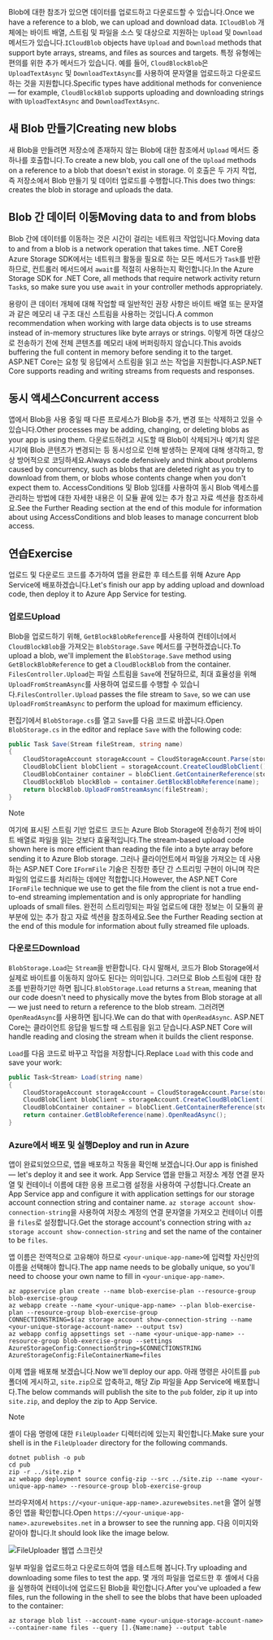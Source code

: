 <span data-ttu-id="45e16-101">Blob에 대한 참조가 있으면 데이터를 업로드하고 다운로드할 수 있습니다.</span><span class="sxs-lookup"><span data-stu-id="45e16-101">Once we have a reference to a blob, we can upload and download data.</span></span> <span data-ttu-id="45e16-102">`ICloudBlob` 개체에는 바이트 배열, 스트림 및 파일을 소스 및 대상으로 지원하는 `Upload` 및 `Download` 메서드가 있습니다.</span><span class="sxs-lookup"><span data-stu-id="45e16-102">`ICloudBlob` objects have `Upload` and `Download` methods that support byte arrays, streams, and files as sources and targets.</span></span> <span data-ttu-id="45e16-103">특정 유형에는 편의를 위한 추가 메서드가 있습니다. 예를 들어, `CloudBlockBlob`은 `UploadTextAsync` 및 `DownloadTextAsync`를 사용하여 문자열을 업로드하고 다운로드하는 것을 지원합니다.</span><span class="sxs-lookup"><span data-stu-id="45e16-103">Specific types have additional methods for convenience &mdash; for example, `CloudBlockBlob` supports uploading and downloading strings with `UploadTextAsync` and `DownloadTextAsync`.</span></span>

## <a name="creating-new-blobs"></a><span data-ttu-id="45e16-104">새 Blob 만들기</span><span class="sxs-lookup"><span data-stu-id="45e16-104">Creating new blobs</span></span>

<span data-ttu-id="45e16-105">새 Blob을 만들려면 저장소에 존재하지 않는 Blob에 대한 참조에서 `Upload` 메서드 중 하나를 호출합니다.</span><span class="sxs-lookup"><span data-stu-id="45e16-105">To create a new blob, you call one of the `Upload` methods on a reference to a blob that doesn't exist in storage.</span></span> <span data-ttu-id="45e16-106">이 호출은 두 가지 작업, 즉 저장소에서 Blob 만들기 및 데이터 업로드를 수행합니다.</span><span class="sxs-lookup"><span data-stu-id="45e16-106">This does two things: creates the blob in storage and uploads the data.</span></span>

## <a name="moving-data-to-and-from-blobs"></a><span data-ttu-id="45e16-107">Blob 간 데이터 이동</span><span class="sxs-lookup"><span data-stu-id="45e16-107">Moving data to and from blobs</span></span>

<span data-ttu-id="45e16-108">Blob 간에 데이터를 이동하는 것은 시간이 걸리는 네트워크 작업입니다.</span><span class="sxs-lookup"><span data-stu-id="45e16-108">Moving data to and from a blob is a network operation that takes time.</span></span> <span data-ttu-id="45e16-109">.NET Core용 Azure Storage SDK에서는 네트워크 활동을 필요로 하는 모든 메서드가 `Task`를 반환하므로, 컨트롤러 메서드에서 `await`를 적절히 사용하는지 확인합니다.</span><span class="sxs-lookup"><span data-stu-id="45e16-109">In the Azure Storage SDK for .NET Core, all methods that require network activity return `Task`s, so make sure you use `await` in your controller methods appropriately.</span></span>

<span data-ttu-id="45e16-110">용량이 큰 데이터 개체에 대해 작업할 때 일반적인 권장 사항은 바이트 배열 또는 문자열과 같은 메모리 내 구조 대신 스트림을 사용하는 것입니다.</span><span class="sxs-lookup"><span data-stu-id="45e16-110">A common recommendation when working with large data objects is to use streams instead of in-memory structures like byte arrays or strings.</span></span> <span data-ttu-id="45e16-111">이렇게 하면 대상으로 전송하기 전에 전체 콘텐츠를 메모리 내에 버퍼링하지 않습니다.</span><span class="sxs-lookup"><span data-stu-id="45e16-111">This avoids buffering the full content in memory before sending it to the target.</span></span> <span data-ttu-id="45e16-112">ASP.NET Core는 요청 및 응답에서 스트림을 읽고 쓰는 작업을 지원합니다.</span><span class="sxs-lookup"><span data-stu-id="45e16-112">ASP.NET Core supports reading and writing streams from requests and responses.</span></span>

## <a name="concurrent-access"></a><span data-ttu-id="45e16-113">동시 액세스</span><span class="sxs-lookup"><span data-stu-id="45e16-113">Concurrent access</span></span>

<span data-ttu-id="45e16-114">앱에서 Blob을 사용 중일 때 다른 프로세스가 Blob을 추가, 변경 또는 삭제하고 있을 수 있습니다.</span><span class="sxs-lookup"><span data-stu-id="45e16-114">Other processes may be adding, changing, or deleting blobs as your app is using them.</span></span> <span data-ttu-id="45e16-115">다운로드하려고 시도할 때 Blob이 삭제되거나 예기치 않은 시기에 Blob 콘텐츠가 변경되는 등 동시성으로 인해 발생하는 문제에 대해 생각하고, 항상 방어적으로 코딩하세요.</span><span class="sxs-lookup"><span data-stu-id="45e16-115">Always code defensively and think about problems caused by concurrency, such as blobs that are deleted right as you try to download from them, or blobs whose contents change when you don't expect them to.</span></span> <span data-ttu-id="45e16-116">AccessConditions 및 Blob 임대를 사용하여 동시 Blob 액세스를 관리하는 방법에 대한 자세한 내용은 이 모듈 끝에 있는 추가 참고 자료 섹션을 참조하세요.</span><span class="sxs-lookup"><span data-stu-id="45e16-116">See the Further Reading section at the end of this module for information about using AccessConditions and blob leases to manage concurrent blob access.</span></span>

## <a name="exercise"></a><span data-ttu-id="45e16-117">연습</span><span class="sxs-lookup"><span data-stu-id="45e16-117">Exercise</span></span>

<span data-ttu-id="45e16-118">업로드 및 다운로드 코드를 추가하여 앱을 완료한 후 테스트를 위해 Azure App Service에 배포하겠습니다.</span><span class="sxs-lookup"><span data-stu-id="45e16-118">Let's finish our app by adding upload and download code, then deploy it to Azure App Service for testing.</span></span>

### <a name="upload"></a><span data-ttu-id="45e16-119">업로드</span><span class="sxs-lookup"><span data-stu-id="45e16-119">Upload</span></span>

<span data-ttu-id="45e16-120">Blob을 업로드하기 위해, `GetBlockBlobReference`를 사용하여 컨테이너에서 `CloudBlockBlob`을 가져오는 `BlobStorage.Save` 메서드를 구현하겠습니다.</span><span class="sxs-lookup"><span data-stu-id="45e16-120">To upload a blob, we'll implement the `BlobStorage.Save` method using `GetBlockBlobReference` to get a `CloudBlockBlob` from the container.</span></span> <span data-ttu-id="45e16-121">`FilesController.Upload`는 파일 스트림을 `Save`에 전달하므로, 최대 효율성을 위해 `UploadFromStreamAsync`를 사용하여 업로드를 수행할 수 있습니다.</span><span class="sxs-lookup"><span data-stu-id="45e16-121">`FilesController.Upload` passes the file stream to `Save`, so we can use `UploadFromStreamAsync` to perform the upload for maximum efficiency.</span></span>

<span data-ttu-id="45e16-122">편집기에서 `BlobStorage.cs`를 열고 `Save`를 다음 코드로 바꿉니다.</span><span class="sxs-lookup"><span data-stu-id="45e16-122">Open `BlobStorage.cs` in the editor and replace `Save` with the following code:</span></span>

```csharp
public Task Save(Stream fileStream, string name)
{
    CloudStorageAccount storageAccount = CloudStorageAccount.Parse(storageConfig.ConnectionString);
    CloudBlobClient blobClient = storageAccount.CreateCloudBlobClient();
    CloudBlobContainer container = blobClient.GetContainerReference(storageConfig.FileContainerName);
    CloudBlockBlob blockBlob = container.GetBlockBlobReference(name);
    return blockBlob.UploadFromStreamAsync(fileStream);
}
```

> [!NOTE]
> <span data-ttu-id="45e16-123">여기에 표시된 스트림 기반 업로드 코드는 Azure Blob Storage에 전송하기 전에 바이트 배열로 파일을 읽는 것보다 효율적입니다.</span><span class="sxs-lookup"><span data-stu-id="45e16-123">The stream-based upload code shown here is more efficient than reading the file into a byte array before sending it to Azure Blob storage.</span></span> <span data-ttu-id="45e16-124">그러나 클라이언트에서 파일을 가져오는 데 사용하는 ASP.NET Core `IFormFile` 기술은 진정한 종단 간 스트리밍 구현이 아니며 작은 파일의 업로드를 처리하는 데에만 적합합니다.</span><span class="sxs-lookup"><span data-stu-id="45e16-124">However, the ASP.NET Core `IFormFile` technique we use to get the file from the client is not a true end-to-end streaming implementation and is only appropriate for handling uploads of small files.</span></span> <span data-ttu-id="45e16-125">완전히 스트리밍되는 파일 업로드에 대한 정보는 이 모듈의 끝부분에 있는 추가 참고 자료 섹션을 참조하세요.</span><span class="sxs-lookup"><span data-stu-id="45e16-125">See the Further Reading section at the end of this module for information about fully streamed file uploads.</span></span>

### <a name="download"></a><span data-ttu-id="45e16-126">다운로드</span><span class="sxs-lookup"><span data-stu-id="45e16-126">Download</span></span>

<span data-ttu-id="45e16-127">`BlobStorage.Load`는 `Stream`을 반환합니다. 다시 말해서, 코드가 Blob Storage에서 실제로 바이트를 이동하지 않아도 된다는 의미입니다. 그러므로 Blob 스트림에 대한 참조를 반환하기만 하면 됩니다.</span><span class="sxs-lookup"><span data-stu-id="45e16-127">`BlobStorage.Load` returns a `Stream`, meaning that our code doesn't need to physically move the bytes from Blob storage at all &mdash; we just need to return a reference to the blob stream.</span></span> <span data-ttu-id="45e16-128">그러려면 `OpenReadAsync`를 사용하면 됩니다.</span><span class="sxs-lookup"><span data-stu-id="45e16-128">We can do that with `OpenReadAsync`.</span></span> <span data-ttu-id="45e16-129">ASP.NET Core는 클라이언트 응답을 빌드할 때 스트림을 읽고 닫습니다.</span><span class="sxs-lookup"><span data-stu-id="45e16-129">ASP.NET Core will handle reading and closing the stream when it builds the client response.</span></span>

<span data-ttu-id="45e16-130">`Load`를 다음 코드로 바꾸고 작업을 저장합니다.</span><span class="sxs-lookup"><span data-stu-id="45e16-130">Replace `Load` with this code and save your work:</span></span>

```csharp
public Task<Stream> Load(string name)
{
    CloudStorageAccount storageAccount = CloudStorageAccount.Parse(storageConfig.ConnectionString);
    CloudBlobClient blobClient = storageAccount.CreateCloudBlobClient();
    CloudBlobContainer container = blobClient.GetContainerReference(storageConfig.FileContainerName);
    return container.GetBlobReference(name).OpenReadAsync();
}
```

### <a name="deploy-and-run-in-azure"></a><span data-ttu-id="45e16-131">Azure에서 배포 및 실행</span><span class="sxs-lookup"><span data-stu-id="45e16-131">Deploy and run in Azure</span></span>

<span data-ttu-id="45e16-132">앱이 완료되었으므로, 앱을 배포하고 작동을 확인해 보겠습니다.</span><span class="sxs-lookup"><span data-stu-id="45e16-132">Our app is finished &mdash; let's deploy it and see it work.</span></span> <span data-ttu-id="45e16-133">App Service 앱을 만들고 저장소 계정 연결 문자열 및 컨테이너 이름에 대한 응용 프로그램 설정을 사용하여 구성합니다.</span><span class="sxs-lookup"><span data-stu-id="45e16-133">Create an App Service app and configure it with application settings for our storage account connection string and container name.</span></span> <span data-ttu-id="45e16-134">`az storage account show-connection-string`을 사용하여 저장소 계정의 연결 문자열을 가져오고 컨테이너 이름을 `files`로 설정합니다.</span><span class="sxs-lookup"><span data-stu-id="45e16-134">Get the storage account's connection string with `az storage account show-connection-string` and set the name of the container to be `files`.</span></span>

<span data-ttu-id="45e16-135">앱 이름은 전역적으로 고유해야 하므로 `<your-unique-app-name>`에 입력할 자신만의 이름을 선택해야 합니다.</span><span class="sxs-lookup"><span data-stu-id="45e16-135">The app name needs to be globally unique, so you'll need to choose your own name to fill in `<your-unique-app-name>`.</span></span>

```azurecli
az appservice plan create --name blob-exercise-plan --resource-group blob-exercise-group
az webapp create --name <your-unique-app-name> --plan blob-exercise-plan --resource-group blob-exercise-group
CONNECTIONSTRING=$(az storage account show-connection-string --name <your-unique-storage-account-name> --output tsv)
az webapp config appsettings set --name <your-unique-app-name> --resource-group blob-exercise-group --settings AzureStorageConfig:ConnectionString=$CONNECTIONSTRING AzureStorageConfig:FileContainerName=files
```

<span data-ttu-id="45e16-136">이제 앱을 배포해 보겠습니다.</span><span class="sxs-lookup"><span data-stu-id="45e16-136">Now we'll deploy our app.</span></span> <span data-ttu-id="45e16-137">아래 명령은 사이트를 `pub` 폴더에 게시하고, `site.zip`으로 압축하고, 해당 Zip 파일을 App Service에 배포합니다.</span><span class="sxs-lookup"><span data-stu-id="45e16-137">The below commands will publish the site to the `pub` folder, zip it up into `site.zip`, and deploy the zip to App Service.</span></span>

> [!NOTE]
> <span data-ttu-id="45e16-138">셸이 다음 명령에 대한 `FileUploader` 디렉터리에 있는지 확인합니다.</span><span class="sxs-lookup"><span data-stu-id="45e16-138">Make sure your shell is in the `FileUploader` directory for the following commands.</span></span>

```azurecli
dotnet publish -o pub
cd pub
zip -r ../site.zip *
az webapp deployment source config-zip --src ../site.zip --name <your-unique-app-name> --resource-group blob-exercise-group
```

<span data-ttu-id="45e16-139">브라우저에서 `https://<your-unique-app-name>.azurewebsites.net`을 열어 실행 중인 앱을 확인합니다.</span><span class="sxs-lookup"><span data-stu-id="45e16-139">Open `https://<your-unique-app-name>.azurewebsites.net` in a browser to see the running app.</span></span> <span data-ttu-id="45e16-140">다음 이미지와 같아야 합니다.</span><span class="sxs-lookup"><span data-stu-id="45e16-140">It should look like the image below.</span></span>

![FileUploader 웹앱 스크린샷](../media-drafts/fileuploader-empty.PNG)

<span data-ttu-id="45e16-142">일부 파일을 업로드하고 다운로드하여 앱을 테스트해 봅니다.</span><span class="sxs-lookup"><span data-stu-id="45e16-142">Try uploading and downloading some files to test the app.</span></span> <span data-ttu-id="45e16-143">몇 개의 파일을 업로드한 후 셸에서 다음을 실행하여 컨테이너에 업로드된 Blob을 확인합니다.</span><span class="sxs-lookup"><span data-stu-id="45e16-143">After you've uploaded a few files, run the following in the shell to see the blobs that have been uploaded to the container:</span></span>

```console
az storage blob list --account-name <your-unique-storage-account-name> --container-name files --query [].{Name:name} --output table
```